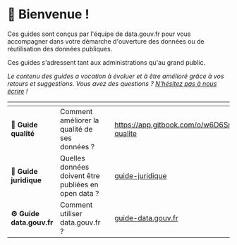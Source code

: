 # 👋 Bienvenue !

Ces guides sont conçus par l'équipe de data.gouv.fr pour vous accompagner dans votre démarche d'ouverture des données ou de réutilisation des données publiques.

Ces guides s'adressent tant aux administrations qu'au grand public.&#x20;

_Le contenu des guides a vocation à évoluer et à être amélioré grâce à vos retours et suggestions. Vous avez des questions ?_ [_N'hésitez pas à nous écrire_](https://support.data.gouv.fr/) _!_

<table data-view="cards"><thead><tr><th></th><th></th><th></th><th data-hidden data-card-target data-type="content-ref"></th></tr></thead><tbody><tr><td>💎 <strong>Guide qualité</strong></td><td>Comment améliorer la qualité de ses données ?</td><td></td><td><a href="https://app.gitbook.com/o/w6D6SnLwCXQaMMSzcTvp/s/nSrS1oz2N9yTlykjBxxZ/~/changes/17/guides/guide-qualite">https://app.gitbook.com/o/w6D6SnLwCXQaMMSzcTvp/s/nSrS1oz2N9yTlykjBxxZ/~/changes/17/guides/guide-qualite</a></td></tr><tr><td><strong>📖 Guide juridique</strong></td><td>Quelles données doivent être publiées en open data ?</td><td></td><td><a href="guides/guide-juridique/">guide-juridique</a></td></tr><tr><td><strong>⚙️ Guide data.gouv.fr</strong></td><td>Comment utiliser data.gouv.fr ?</td><td></td><td><a href="guides/guide-data.gouv.fr/">guide-data.gouv.fr</a></td></tr></tbody></table>
